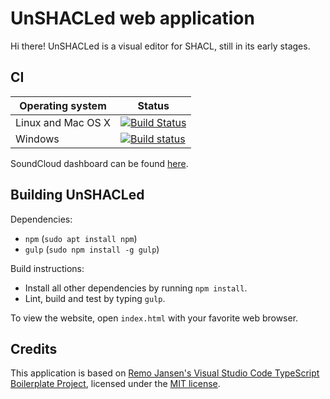# UnSHACLed web application

Hi there! UnSHACLed is a visual editor for SHACL, still in its early stages.

## CI

Operating system | Status
---------------- | ------
Linux and Mac OS X | [![Build Status](https://travis-ci.org/dubious-developments/UnSHACLed.svg?branch=master)](https://travis-ci.org/dubious-developments/UnSHACLed)
Windows | [![Build status](https://ci.appveyor.com/api/projects/status/9jhin9m8rocfm0p4?svg=true)](https://ci.appveyor.com/project/jonathanvdc/unshacled)

SoundCloud dashboard can be found [here](https://sonarcloud.io/dashboard?id=org.dubious-developments.unshacled).

## Building UnSHACLed

Dependencies:

  * `npm` (`sudo apt install npm`)
  * `gulp` (`sudo npm install -g gulp`)


Build instructions:

  * Install all other dependencies by running `npm install`.
  * Lint, build and test by typing `gulp`.

To view the website, open `index.html` with your favorite web browser.

## Credits

This application is based on [Remo Jansen's Visual Studio Code TypeScript Boilerplate Project](https://github.com/remojansen/ts-vscode-boilerplate), licensed under the [MIT license](https://github.com/remojansen/ts-vscode-boilerplate/blob/master/LICENSE).
